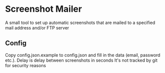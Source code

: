 # Screenshot Mailer

A small tool to set up automatic screenshots that are mailed to a specified mail address and/or FTP server

## Config

Copy config.json.example to config.json and fill in the data (email, password etc.).
Delay is delay between screenshots in seconds
It's not tracked by git for security reasons
